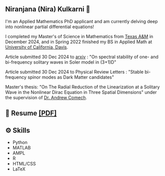 ## Niranjana (Nira) Kulkarni 🌱

I'm an Applied Mathematics PhD applicant and am currently delving deep into nonlinear partial differential equations! 

I completed my Master's of Science in Mathematics from [Texas A&M](https://www.math.tamu.edu/) in December 2024, and in Spring 2022 finished my BS in Applied Math at [University of California, Davis](https://www.math.ucdavis.edu/).

Article submitted 30 Dec 2024 to [arxiv](https://arxiv.org/abs/2412.21170) : "On spectral stability of one- and bi-frequency solitary waves in Soler model in (3+1)D"

Article submitted 30 Dec 2024 to Physical Review Letters : "Stable bi-frequency spinor modes as Dark Matter candidates"

Master's thesis: "On The Radial Reduction of the Linearization at a Solitary Wave in the Nonlinear Dirac Equation in Three Spatial Dimensions" under the supervision of [Dr. Andrew Comech](https://people.tamu.edu/~comech//homepage.html).
## 📑 Resume [[PDF]](https://github.com/Nira-python/Nira-python/blob/main/NiranjanaKulkarniResumeDecember2024.pdf)

## ⚙️ Skills
- Python
- MATLAB
- AMPL
- R
- HTML/CSS
- LaTeX




